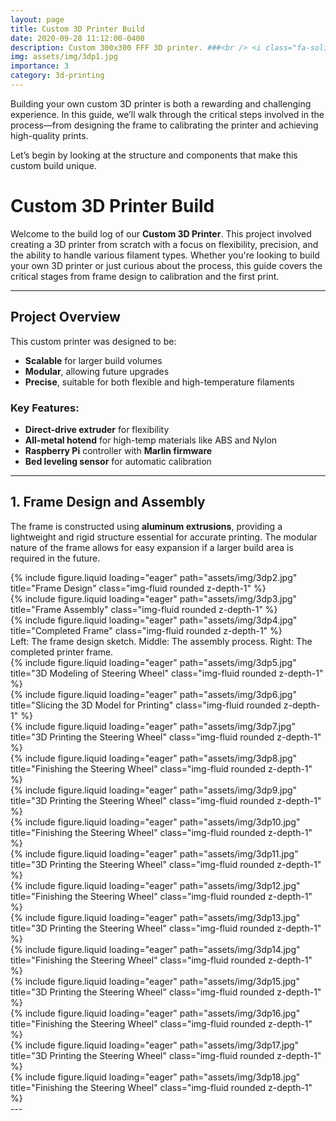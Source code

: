 ```yaml
---
layout: page
title: Custom 3D Printer Build
date: 2020-09-28 11:12:00-0400
description: Custom 300x300 FFF 3D printer. ###<br /> <i class="fa-solid fa-calendar fa-sm"></i> 2020
img: assets/img/3dp1.jpg
importance: 3
category: 3d-printing
---
```


Building your own custom 3D printer is both a rewarding and challenging experience. In this guide, we’ll walk through the critical steps involved in the process—from designing the frame to calibrating the printer and achieving high-quality prints.

Let’s begin by looking at the structure and components that make this custom build unique.

# Custom 3D Printer Build

Welcome to the build log of our **Custom 3D Printer**. This project involved creating a 3D printer from scratch with a focus on flexibility, precision, and the ability to handle various filament types. Whether you're looking to build your own 3D printer or just curious about the process, this guide covers the critical stages from frame design to calibration and the first print.

---

## Project Overview

This custom printer was designed to be:
- **Scalable** for larger build volumes
- **Modular**, allowing future upgrades
- **Precise**, suitable for both flexible and high-temperature filaments

### Key Features:
- **Direct-drive extruder** for flexibility
- **All-metal hotend** for high-temp materials like ABS and Nylon
- **Raspberry Pi** controller with **Marlin firmware**
- **Bed leveling sensor** for automatic calibration

---

## 1. Frame Design and Assembly

The frame is constructed using **aluminum extrusions**, providing a lightweight and rigid structure essential for accurate printing. The modular nature of the frame allows for easy expansion if a larger build area is required in the future.

<div class="row">
    <div class="col-sm mt-3 mt-md-0">
        {% include figure.liquid loading="eager" path="assets/img/3dp2.jpg" title="Frame Design" class="img-fluid rounded z-depth-1" %}
    </div>
    <div class="col-sm mt-3 mt-md-0">
        {% include figure.liquid loading="eager" path="assets/img/3dp3.jpg" title="Frame Assembly" class="img-fluid rounded z-depth-1" %}
    </div>
    <div class="col-sm mt-3 mt-md-0">
        {% include figure.liquid loading="eager" path="assets/img/3dp4.jpg" title="Completed Frame" class="img-fluid rounded z-depth-1" %}
    </div>
</div>
<div class="caption">
    Left: The frame design sketch. Middle: The assembly process. Right: The completed printer frame.
</div>

<div class="container mt-3">
    <div class="row">
        <div class="col-md-6 mb-3">
            {% include figure.liquid loading="eager" path="assets/img/3dp5.jpg" title="3D Modeling of Steering Wheel" class="img-fluid rounded z-depth-1" %}
        </div>
        <div class="col-md-6 mb-3">
            {% include figure.liquid loading="eager" path="assets/img/3dp6.jpg" title="Slicing the 3D Model for Printing" class="img-fluid rounded z-depth-1" %}
        </div>
    </div>
    <div class="row justify-content-sm-center">
    <div class="col-sm-8 mt-3 mt-md-0">
        {% include figure.liquid loading="eager" path="assets/img/3dp7.jpg" title="3D Printing the Steering Wheel" class="img-fluid rounded z-depth-1" %}
    </div>
    <div class="col-sm-4 mt-3 mt-md-0">
        {% include figure.liquid loading="eager" path="assets/img/3dp8.jpg" title="Finishing the Steering Wheel" class="img-fluid rounded z-depth-1" %}
    </div>
</div>
    <div class="row">
        <div class="col-md-6 mb-3">
            {% include figure.liquid loading="eager" path="assets/img/3dp9.jpg" title="3D Printing the Steering Wheel" class="img-fluid rounded z-depth-1" %}
        </div>
        <div class="col-md-6 mb-3">
            {% include figure.liquid loading="eager" path="assets/img/3dp10.jpg" title="Finishing the Steering Wheel" class="img-fluid rounded z-depth-1" %}
        </div>
    </div>
    <div class="row">
        <div class="col-md-6 mb-3">
            {% include figure.liquid loading="eager" path="assets/img/3dp11.jpg" title="3D Printing the Steering Wheel" class="img-fluid rounded z-depth-1" %}
        </div>
        <div class="col-md-6 mb-3">
            {% include figure.liquid loading="eager" path="assets/img/3dp12.jpg" title="Finishing the Steering Wheel" class="img-fluid rounded z-depth-1" %}
        </div>
    </div>
    <div class="row">
        <div class="col-md-6 mb-3">
            {% include figure.liquid loading="eager" path="assets/img/3dp13.jpg" title="3D Printing the Steering Wheel" class="img-fluid rounded z-depth-1" %}
        </div>
        <div class="col-md-6 mb-3">
            {% include figure.liquid loading="eager" path="assets/img/3dp14.jpg" title="Finishing the Steering Wheel" class="img-fluid rounded z-depth-1" %}
        </div>
    </div>
    <div class="row">
        <div class="col-md-6 mb-3">
            {% include figure.liquid loading="eager" path="assets/img/3dp15.jpg" title="3D Printing the Steering Wheel" class="img-fluid rounded z-depth-1" %}
        </div>
        <div class="col-md-6 mb-3">
            {% include figure.liquid loading="eager" path="assets/img/3dp16.jpg" title="Finishing the Steering Wheel" class="img-fluid rounded z-depth-1" %}
        </div>
    </div>
    <div class="row">
        <div class="col-md-6 mb-3">
            {% include figure.liquid loading="eager" path="assets/img/3dp17.jpg" title="3D Printing the Steering Wheel" class="img-fluid rounded z-depth-1" %}
        </div>
        <div class="col-md-6 mb-3">
            {% include figure.liquid loading="eager" path="assets/img/3dp18.jpg" title="Finishing the Steering Wheel" class="img-fluid rounded z-depth-1" %}
        </div>
    </div>
</div>
---

